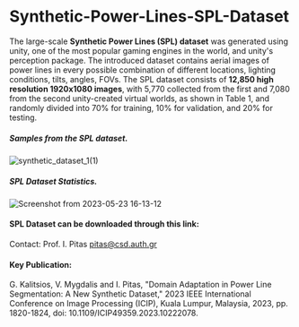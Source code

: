 # Synthetic-Power-Lines-SPL-Dataset
The large-scale **Synthetic Power Lines (SPL) dataset** was generated using unity, one of the most popular gaming engines in the world, and unity's perception package. The introduced dataset contains aerial images of power lines in every possible combination of different locations, lighting conditions, tilts, angles, FOVs. The SPL dataset consists of **12,850 high resolution 1920x1080 images**, with 5,770 collected from the first and 7,080 from the second unity-created virtual worlds, as shown in Table 1, and randomly divided into 70% for training, 10% for validation, and 20% for testing.

##### Samples from the SPL dataset.
![synthetic_dataset_1(1)](https://github.com/george-kalitsios/Synthetic-Power-Lines-SPL-Dataset/assets/56552010/0b61adb5-1be9-4c8a-b4b5-cc6ea92ebd7e)

##### SPL Dataset Statistics.
![Screenshot from 2023-05-23 16-13-12](https://github.com/george-kalitsios/Synthetic-Power-Lines-SPL-Dataset/assets/56552010/c644a19f-5678-4a7a-a85f-bac63fe1e2b0)


#### **SPL Dataset** can be downloaded through this link: 

<!--(the URL will be made available after the conference.) -->
Contact: Prof. I. Pitas
pitas@csd.auth.gr
<!-- https://aristotleuniversity-my.sharepoint.com/personal/dpsarras_office365_auth_gr/_layouts/15/onedrive.aspx?id=%2Fpersonal%2Fdpsarras_office365_auth_gr%2FDocuments%2FShared_Folder&ga=1 -->
#### Key Publication:
G. Kalitsios, V. Mygdalis and I. Pitas, "Domain Adaptation in Power Line Segmentation: A New Synthetic Dataset," 2023 IEEE International Conference on Image Processing (ICIP), Kuala Lumpur, Malaysia, 2023, pp. 1820-1824, doi: 10.1109/ICIP49359.2023.10222078.
